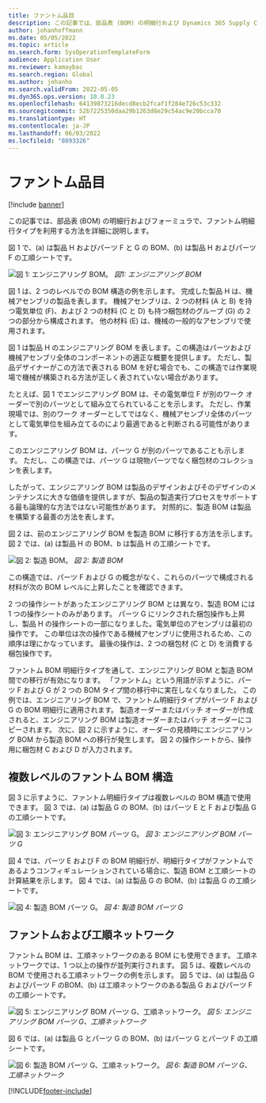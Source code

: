 ```yaml
---
title: ファントム品目
description: この記事では、部品表 (BOM) の明細行および Dynamics 365 Supply Chain Management のフォーミュラで、ファントム明細行タイプを使用する方法を説明します。
author: johanhoffmann
ms.date: 05/05/2022
ms.topic: article
ms.search.form: SysOperationTemplateForm
audience: Application User
ms.reviewer: kamaybac
ms.search.region: Global
ms.author: johanho
ms.search.validFrom: 2022-05-05
ms.dyn365.ops.version: 10.0.23
ms.openlocfilehash: 64139873216decd8ecb2fcaf1f284e726c53c332
ms.sourcegitcommit: 52b7225350daa29b1263d8e29c54ac9e20bcca70
ms.translationtype: HT
ms.contentlocale: ja-JP
ms.lasthandoff: 06/03/2022
ms.locfileid: "8893326"
---
```

# <a name="phantom-items"></a>ファントム品目

[!include [banner](../includes/banner.md)]

この記事では、部品表 (BOM) の明細行およびフォーミュラで、ファントム明細行タイプを利用する方法を詳細に説明します。

図 1 で、(a) は製品 H およびパーツ F と G の BOM、(b) は製品 H およびパーツ F の工順シートです。

![図 1: エンジニアリング BOM。](media/product-H-part-F.png)
*図1: エンジニアリング BOM*

図 1 は、2 つのレベルでの BOM 構造の例を示します。 完成した製品 H は、機械アセンブリの製品を表します。 機械アセンブリは、2 つの材料 (A と B) を持つ電気単位 (F)、および 2 つの材料 (C と D) も持つ梱包材のグループ (G) の 2 つの部分から構成されます。 他の材料 (E) は、機械の一般的なアセンブリで使用されます。

図 1 は製品 H のエンジニアリング BOM を表します。この構造はパーツおよび機械アセンブリ全体のコンポーネントの適正な概要を提供します。 ただし、製品デザイナーがこの方法で表される BOM を好む場合でも、この構造では作業現場で機械が構築される方法が正しく表されていない場合があります。

たとえば、図 1 でエンジニアリング BOM は、その電気単位 F が別のワーク オーダーで別のパーツとして組み立てられていることを示します。 ただし、作業現場では、別のワーク オーダーとしてではなく、機械アセンブリ全体のパーツとして電気単位を組み立てるのにより最適であると判断される可能性があります。

このエンジニアリング BOM は、パーツ G が別のパーツであることも示します。 ただし、この構造では、パーツ G は現物パーツでなく梱包材のコレクションを表します。

したがって、エンジニアリング BOM は製品のデザインおよびそのデザインのメンテナンスに大きな価値を提供しますが、製品の製造実行プロセスをサポートする最も論理的な方法ではない可能性があります。 対照的に、製造 BOM は製品を構築する最善の方法を表します。

図 2 は、前のエンジニアリング BOM を製造 BOM に移行する方法を示します。 図 2 では、(a) は製品 H の BOM、b は製品 H の工順シートです。

![図 2: 製造 BOM。](media/product-H-part-B.png)
*図 2: 製造 BOM*

この構造では、パーツ F および G の概念がなく、これらのパーツで構成される材料が次の BOM レベルに上昇したことを確認できます。

2 つの操作シートがあったエンジニアリング BOM とは異なり、製造 BOM には 1 つの操作シートのみがあります。 パーツ G にリンクされた梱包操作も上昇し、製品 H の操作シートの一部になりました。電気単位のアセンブリは最初の操作です。 この単位は次の操作である機械アセンブリに使用されるため、この順序は理にかなっています。 最後の操作は、2 つの梱包材 (C と D) を消費する梱包操作です。

ファントム BOM 明細行タイプを通して、エンジニアリング BOM と製造 BOM 間での移行が有効になります。 「ファントム」という用語が示すように、パーツ F および G が 2 つの BOM タイプ間の移行中に実在しなくなりました。 この例では、エンジニアリング BOM で、ファントム明細行タイプがパーツ F および G の BOM 明細行に適用されます。 製造オーダーまたはバッチ オーダーが作成されると、エンジニアリング BOM は製造オーダーまたはバッチ オーダーにコピーされます。 次に、図 2 に示すように、オーダーの見積時にエンジニアリング BOM から製造 BOM への移行が発生します。 図 2 の操作シートから、操作用に梱包材 C および D が入力されます。

## <a name="multilevel-phantom-bom-structures"></a>複数レベルのファントム BOM 構造

図 3 に示すように、ファントム明細行タイプは複数レベルの BOM 構造で使用できます。 図 3 では、(a) は製品 G の BOM、(b) はパーツ E と F および製品 G の工順シートです。

![図 3: エンジニアリング BOM パーツ G。](media/product-G.png)
*図 3: エンジニアリング BOM パーツ G*

図 4 では、パーツ E および F の BOM 明細行が、明細行タイプがファントムであるようコンフィギュレーションされている場合に、製造 BOM と工順シートの計算結果を示します。 図 4 では、(a) は製品 G の BOM、(b) は製品 G の工順シートです。

![図 4: 製造 BOM パーツ G。](media/product-G-route-sheet-G.png)
*図 4: 製造 BOM パーツ G*

## <a name="phantom-and-route-network"></a>ファントムおよび工順ネットワーク

ファントム BOM は、工順ネットワークのある BOM にも使用できます。 工順ネットワークでは、1 つ以上の操作が並列実行されます。 図 5 は、複数レベルの BOM で使用される工順ネットワークの例を示します。 図 5 では、(a) は製品 G およびパーツ F のBOM、(b) は工順ネットワークのある製品 G およびパーツ F の工順シートです。

![図 5: エンジニアリング BOM パーツ G、工順ネットワーク。](media/product-G-part-F.png)
*図 5: エンジニアリング BOM パーツ G、工順ネットワーク*

図 6 では、(a) は製品 G とパーツ G の BOM、(b) はパーツ G とパーツ F の工順シートです。

![図 6: 製造 BOM パーツ G、工順ネットワーク。](media/product-G-part-F-with-route-sheet.png)
*図 6: 製造 BOM パーツ G、工順ネットワーク*


[!INCLUDE[footer-include](../../includes/footer-banner.md)]
